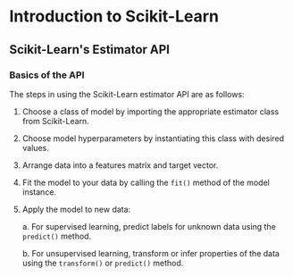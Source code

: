 # Introduction to Scikit-Learn

## Scikit-Learn's Estimator API

### Basics of the API
The steps in using the Scikit-Learn estimator API are as follows:

1. Choose a class of model by importing the appropriate estimator class from Scikit-Learn.
2. Choose model hyperparameters by instantiating this class with desired values.
3. Arrange data into a features matrix and target vector.
4. Fit the model to your data by calling the `fit()` method of the model instance.
5. Apply the model to new data:
  
   a. For supervised learning, predict labels for unknown data using the `predict()` method.
   
   b. For unsupervised learning, transform or infer properties of the data using the `transform()` or `predict()` method.
